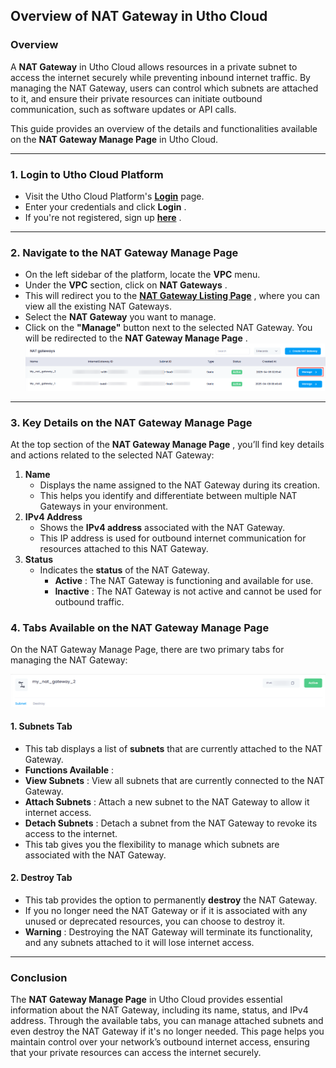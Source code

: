 ## **Overview of NAT Gateway in Utho Cloud**

### **Overview**

A **NAT Gateway** in Utho Cloud allows resources in a private subnet to access the internet securely while preventing inbound internet traffic. By managing the NAT Gateway, users can control which subnets are attached to it, and ensure their private resources can initiate outbound communication, such as software updates or API calls.

This guide provides an overview of the details and functionalities available on the **NAT Gateway Manage Page** in Utho Cloud.

---

### **1. Login to Utho Cloud Platform**

* Visit the Utho Cloud Platform's **[Login](https://console.utho.com/login)** page.
* Enter your credentials and click  **Login** .
* If you're not registered, sign up  **[here](https://console.utho.com/signup)** .

---

### **2. Navigate to the NAT Gateway Manage Page**

* On the left sidebar of the platform, locate the **VPC** menu.
* Under the **VPC** section, click on  **NAT Gateways** .
* This will redirect you to the  **[NAT Gateway Listing Page](https://console.utho.com/natgateways)** , where you can view all the existing NAT Gateways.
* Select the **NAT Gateway** you want to manage.
* Click on the **"Manage"** button next to the selected NAT Gateway. You will be redirected to the  **NAT Gateway Manage Page** .
  ![1744181402303](image/index/1744181402303.png)

---



### **3. Key Details on the NAT Gateway Manage Page**

At the top section of the  **NAT Gateway Manage Page** , you’ll find key details and actions related to the selected NAT Gateway:

1. **Name**
   * Displays the name assigned to the NAT Gateway during its creation.
   * This helps you identify and differentiate between multiple NAT Gateways in your environment.
2. **IPv4 Address**
   * Shows the **IPv4 address** associated with the NAT Gateway.
   * This IP address is used for outbound internet communication for resources attached to this NAT Gateway.
3. **Status**
   * Indicates the **status** of the NAT Gateway.
     * **Active** : The NAT Gateway is functioning and available for use.
     * **Inactive** : The NAT Gateway is not active and cannot be used for outbound traffic.

### **4. Tabs Available on the NAT Gateway Manage Page**

On the NAT Gateway Manage Page, there are two primary tabs for managing the NAT Gateway:

![1744181488516](image/index/1744181488516.png)

#### **1. Subnets Tab**

* This tab displays a list of **subnets** that are currently attached to the NAT Gateway.
* **Functions Available** :
* **View Subnets** : View all subnets that are currently connected to the NAT Gateway.
* **Attach Subnets** : Attach a new subnet to the NAT Gateway to allow it internet access.
* **Detach Subnets** : Detach a subnet from the NAT Gateway to revoke its access to the internet.
* This tab gives you the flexibility to manage which subnets are associated with the NAT Gateway.

#### **2. Destroy Tab**

* This tab provides the option to permanently **destroy** the NAT Gateway.
* If you no longer need the NAT Gateway or if it is associated with any unused or deprecated resources, you can choose to destroy it.
* **Warning** : Destroying the NAT Gateway will terminate its functionality, and any subnets attached to it will lose internet access.

---

### **Conclusion**

The **NAT Gateway Manage Page** in Utho Cloud provides essential information about the NAT Gateway, including its name, status, and IPv4 address. Through the available tabs, you can manage attached subnets and even destroy the NAT Gateway if it's no longer needed. This page helps you maintain control over your network’s outbound internet access, ensuring that your private resources can access the internet securely.
